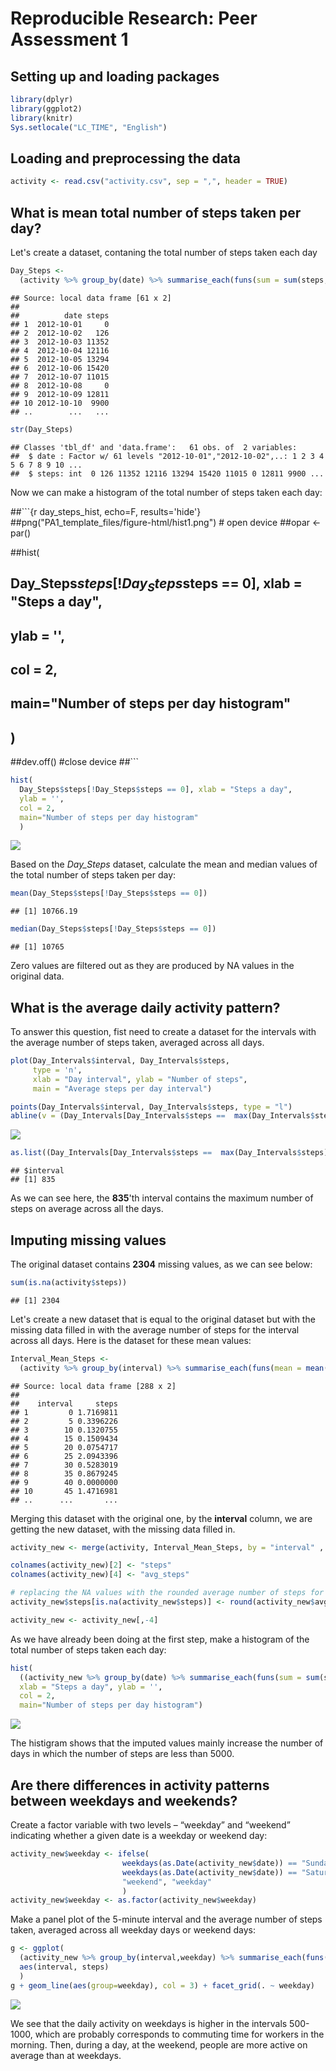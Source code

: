 # Reproducible Research: Peer Assessment 1

## Setting up and loading packages

```r
library(dplyr)
library(ggplot2)
library(knitr)
Sys.setlocale("LC_TIME", "English")
```

## Loading and preprocessing the data


```r
activity <- read.csv("activity.csv", sep = ",", header = TRUE)
```

## What is mean total number of steps taken per day?

Let's create a dataset, contaning the total number of steps taken each day


```r
Day_Steps <-
  (activity %>% group_by(date) %>% summarise_each(funs(sum = sum(steps, na.rm=TRUE))))[,-3]
```


```
## Source: local data frame [61 x 2]
## 
##          date steps
## 1  2012-10-01     0
## 2  2012-10-02   126
## 3  2012-10-03 11352
## 4  2012-10-04 12116
## 5  2012-10-05 13294
## 6  2012-10-06 15420
## 7  2012-10-07 11015
## 8  2012-10-08     0
## 9  2012-10-09 12811
## 10 2012-10-10  9900
## ..        ...   ...
```


```r
str(Day_Steps)
```

```
## Classes 'tbl_df' and 'data.frame':	61 obs. of  2 variables:
##  $ date : Factor w/ 61 levels "2012-10-01","2012-10-02",..: 1 2 3 4 5 6 7 8 9 10 ...
##  $ steps: int  0 126 11352 12116 13294 15420 11015 0 12811 9900 ...
```

Now we can make a histogram of the total number of steps taken each day:

##```{r day_steps_hist, echo=F, results='hide'}
##png("PA1_template_files/figure-html/hist1.png") # open device
##opar <- par()

##hist(
##  Day_Steps$steps[!Day_Steps$steps == 0], xlab = "Steps a day",
##  ylab = '',
##  col = 2,
##  main="Number of steps per day histogram"
##  )

##dev.off() #close device
##```


```r
hist(
  Day_Steps$steps[!Day_Steps$steps == 0], xlab = "Steps a day",
  ylab = '',
  col = 2,
  main="Number of steps per day histogram"
  )
```

![](PA1_template_files/figure-html/Day_Steps_hist-1.png) 


Based on the *Day_Steps* dataset, calculate the mean and median values of the total number of steps taken per day:


```r
mean(Day_Steps$steps[!Day_Steps$steps == 0])
```

```
## [1] 10766.19
```

```r
median(Day_Steps$steps[!Day_Steps$steps == 0])
```

```
## [1] 10765
```

Zero values are filtered out as they are produced by NA values in the original data.

## What is the average daily activity pattern?

To answer this question, fist need to create a dataset for the intervals with the average number of steps taken, averaged across all days.






```r
plot(Day_Intervals$interval, Day_Intervals$steps, 
     type = 'n',
     xlab = "Day interval", ylab = "Number of steps",
     main = "Average steps per day interval")

points(Day_Intervals$interval, Day_Intervals$steps, type = "l")
abline(v = (Day_Intervals[Day_Intervals$steps ==  max(Day_Intervals$steps),])[,1], lty = 1, col = 2)
```

![](PA1_template_files/figure-html/Day_Interval_plot-1.png) 



```r
as.list((Day_Intervals[Day_Intervals$steps ==  max(Day_Intervals$steps),]))[1]
```

```
## $interval
## [1] 835
```

As we can see here, the **835**'th interval contains the maximum number of steps on average across all the days.

## Imputing missing values



The original dataset contains **2304** missing values, as we can see below:


```r
sum(is.na(activity$steps))
```

```
## [1] 2304
```

Let's create a new dataset that is equal to the original dataset but with the missing data filled in with the average number of steps for the interval across all days.
Here is the dataset for these mean values:


```r
Interval_Mean_Steps <-
  (activity %>% group_by(interval) %>% summarise_each(funs(mean = mean(steps, na.rm=TRUE))))[,-3]
```


```
## Source: local data frame [288 x 2]
## 
##    interval     steps
## 1         0 1.7169811
## 2         5 0.3396226
## 3        10 0.1320755
## 4        15 0.1509434
## 5        20 0.0754717
## 6        25 2.0943396
## 7        30 0.5283019
## 8        35 0.8679245
## 9        40 0.0000000
## 10       45 1.4716981
## ..      ...       ...
```

Merging this dataset with the original one, by the **interval** column, we are getting the new dataset, with the missing data filled in.

```r
activity_new <- merge(activity, Interval_Mean_Steps, by = "interval" , all.x = TRUE, sort = FALSE)

colnames(activity_new)[2] <- "steps"
colnames(activity_new)[4] <- "avg_steps"

# replacing the NA values with the rounded average number of steps for the interval across all days
activity_new$steps[is.na(activity_new$steps)] <- round(activity_new$avg_steps)

activity_new <- activity_new[,-4]
```
As we have already been doing at the first step, make a histogram of the total number of steps taken each day:



```r
hist(
  ((activity_new %>% group_by(date) %>% summarise_each(funs(sum = sum(steps))))[,-1])$steps,
  xlab = "Steps a day", ylab = '',
  col = 2,
  main="Number of steps per day histogram")
```

![](PA1_template_files/figure-html/day_steps_new_hist-1.png) 

The histigram shows that the imputed values mainly increase the number of days in which the number of steps are less than 5000.

## Are there differences in activity patterns between weekdays and weekends?

Create a factor variable with two levels – “weekday” and “weekend” indicating whether a given date is a weekday or weekend day:

```r
activity_new$weekday <- ifelse(
                         weekdays(as.Date(activity_new$date)) == "Sunday" |
                         weekdays(as.Date(activity_new$date)) == "Saturday",
                         "weekend", "weekday"
                         )
activity_new$weekday <- as.factor(activity_new$weekday)
```
Make a panel plot of the 5-minute interval and the average number of steps taken, averaged across all weekday days or weekend days:



```r
g <- ggplot(
  (activity_new %>% group_by(interval,weekday) %>% summarise_each(funs(mean = mean(steps))))[,-4],
  aes(interval, steps)
  )
g + geom_line(aes(group=weekday), col = 3) + facet_grid(. ~ weekday)
```

![](PA1_template_files/figure-html/int_plot-1.png) 

We see that the daily activity on weekdays is higher in the intervals 500-1000, which are probably corresponds to commuting time for workers in the morning. Then, during a day, at the weekend, people are more active on average than at weekdays.
